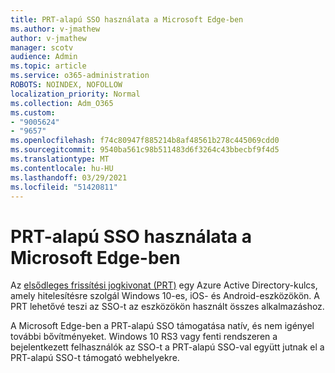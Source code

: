 ```yaml
---
title: PRT-alapú SSO használata a Microsoft Edge-ben
ms.author: v-jmathew
author: v-jmathew
manager: scotv
audience: Admin
ms.topic: article
ms.service: o365-administration
ROBOTS: NOINDEX, NOFOLLOW
localization_priority: Normal
ms.collection: Adm_O365
ms.custom:
- "9005624"
- "9657"
ms.openlocfilehash: f74c80947f885214b8af48561b278c445069cdd0
ms.sourcegitcommit: 9540ba561c98b511483d6f3264c43bbecbf9f4d5
ms.translationtype: MT
ms.contentlocale: hu-HU
ms.lasthandoff: 03/29/2021
ms.locfileid: "51420811"
---
```

# <a name="use-prt-based-sso-in-microsoft-edge"></a>PRT-alapú SSO használata a Microsoft Edge-ben

Az [elsődleges frissítési jogkivonat (PRT)](https://go.microsoft.com/fwlink/?linkid=2133632) egy Azure Active Directory-kulcs, amely hitelesítésre szolgál Windows 10-es, iOS- és Android-eszközökön. A PRT lehetővé teszi az SSO-t az eszközökön használt összes alkalmazáshoz.

A Microsoft Edge-ben a PRT-alapú SSO támogatása natív, és nem igényel további bővítményeket. Windows 10 RS3 vagy fenti rendszeren a bejelentkezett felhasználók az SSO-t a PRT-alapú SSO-val együtt jutnak el a PRT-alapú SSO-t támogató webhelyekre.
